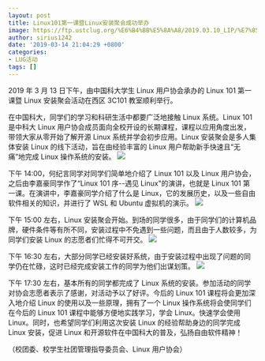 ```yaml
---
layout: post
title: Linux101第一课暨Linux安装聚会成功举办
image: https://ftp.ustclug.org/%E6%B4%BB%E5%8A%A8/2019.03.10_LIP/%E7%85%A7%E7%89%87/DSC_0392.JPG
author: sirius1242
date: '2019-03-14 21:04:29 +0800'
categories:
- LUG活动
tags: []
---
```


2019 年 3 月 13 日下午，由中国科大学生 Linux 用户协会承办的 Linux 101 第一课暨 Linux 安装聚会活动在西区 3C101 教室顺利举行。

在中国科大，同学们的学习和科研生活中都要广泛地接触 Linux 系统。Linux 101 是中科大 Linux 用户协会成员面向全校开设的长期课程，课程以应用角度出发，带领大家从零开始了解开源 Linux 系统并学会初步应用。Linux 安装聚会是多人集体安装 Linux 的线下活动，旨在由经验丰富的 Linux 用户帮助新手快速且“无痛”地完成 Linux 操作系统的安装。
![](https://ftp.ustclug.org/%E6%B4%BB%E5%8A%A8/2019.03.10_LIP/%E7%85%A7%E7%89%87/DSC_0339.JPG)

下午 14:00，何纪言同学对同学们简单地介绍了 Linux 101 以及 Linux 用户协会，之后由李嘉豪同学作了“Linux 101 序--遇见 Linux"的演讲，也就是 Linux 101 第一课。在演讲中，李嘉豪同学介绍了什么是 Linux，它的发展历史，以及一些自由软件相关的知识，并进行了 WSL 和 Ubuntu 虚拟机的演示。
![](https://ftp.ustclug.org/%E6%B4%BB%E5%8A%A8/2019.03.10_LIP/%E7%85%A7%E7%89%87/DSC_0345.JPG)

下午 15:00 左右，Linux 安装聚会开始。到场的同学很多，由于同学们的计算机品牌，硬件条件等有所不同，安装过程中不免遇到一些问题，而且由于人数较多，为同学们安装 Linux 的志愿者们忙得不可开交。
![](https://ftp.ustclug.org/%E6%B4%BB%E5%8A%A8/2019.03.10_LIP/%E7%85%A7%E7%89%87/DSC_0378.JPG)

下午 16:30 左右，大部分同学已经安装好系统，由于安装过程中出现了问题的同学仍在忙碌，这时已经完成安装工作的同学为他们出谋划策。
![](https://ftp.ustclug.org/%E6%B4%BB%E5%8A%A8/2019.03.10_LIP/%E7%85%A7%E7%89%87/DSC_0394.JPG)

下午 17:30 左右，基本所有的同学都完成了 Linux 系统的安装。参加活动的同学对协会志愿者表示了感谢，对活动予以了好评。今后的 Linux 101 课程将会更加深入地介绍 Linux 的使用以及一些原理，拥有了一个 Linux 操作系统将会使同学们在今后的 Linux 101 课程中能够方便地实践学习，学会 Linux。快速学会使用 Linux。同时，也希望同学们利用这次安装 Linux 的经验帮助身边的同学完成 Linux 安装，促进 Linux 和开源软件在中国科大的普及，弘扬自由软件精神！

（校团委、校学生社团管理指导委员会、Linux 用户协会）
